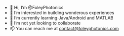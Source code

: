 - 👋 Hi, I’m @FoleyPhotonics
- 👀 I’m interested in building wonderous experiences
- 🌱 I’m currently learning Java/Android and MATLAB
- 💞️ I’m not yet looking to collaborate
- 📫 You can reach me at contact@foleyphotonics.com

<!---
FoleyPhotonics/FoleyPhotonics is a ✨ special ✨ repository because its `README.md` (this file) appears on your GitHub profile.
You can click the Preview link to take a look at your changes.
--->
